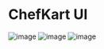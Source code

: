 # ChefKart UI
![image](https://github.com/abhiiiman/ChefKart/assets/111262410/7f360bff-3a7f-4721-8c84-052682244f28)
![image](https://github.com/abhiiiman/ChefKart/assets/111262410/4a8eca1d-769c-4010-8790-d716db3112a1)
![image](https://github.com/abhiiiman/ChefKart/assets/111262410/8ab17c73-a46b-4790-9b36-d9e14e2fe27b)
